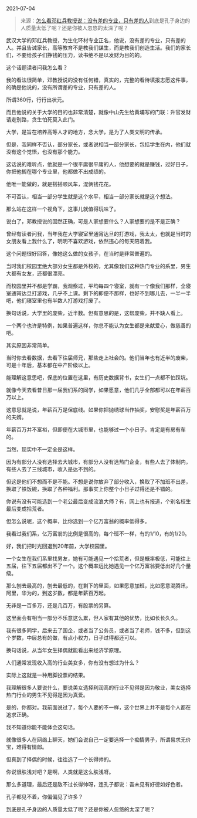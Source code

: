 2021-07-04

> 来源：[怎么看邓红兵教授说：没有差的专业，只有差的人](http://mp.weixin.qq.com/s?__biz=MzU3NDc5Nzc0NQ==&mid=2247504846&idx=2&sn=543ec0af1a08f9c870e79e82fce99d07&chksm=fd2e7110ca59f80663e7953a97cac8117934526f1bbbd0c943488992c7cb51ada82a5227c6b5&scene=27#wechat_redirect)
> ​到底是孔子身边的人质量太低了呢？还是你被人忽悠的太深了呢？​

武汉大学的邓红兵教授，为生化环材专业正名，他说，没有差的专业，只有差的人。并且告诫家长，高等教育不是教我们谋生，而是教我们创造生活。我们的家长们，不要给孩子们挣钱的压力，读书绝不是以发财为目的的。

  

这个话题读者问我怎么看？  

  

我的看法很简单，邓教授说的没有任何错，真实的，完整的看待填报志愿这件事，的确是他说的，没有所谓差的专业，只有差的人。

  

所谓360行，行行出状元。

  

而且他说的关于大学的目的也非常清楚，就像中山先生给黄埔写的门联：升官发财请走别路，贪生怕死莫入此门。

  

大学，是旨在培养高等人才的地方，念大学，是为了人类文明的传承。  

  

但是，我同样不否认，部分家长，或者说相当一部分家长，包括学生在内，他们就没有这个觉悟，也没有那个能力。

  

这话说的难听点，他就是一个很平庸很平庸的人，他想要的就是赚钱，过好日子，你把他搁在哪个专业里，他都做不出成绩的。

  

他唯一能做的，就是搭搭顺风车，混俩钱花花。

  

不可否认，相当一部分学生就是这个水平，相当一部分家长就是这个想法。

  

那么站在这样一个视角下，这事儿就值得玩味了。

  

说白了，邓教授说的固然正确，可是人家想要什么？人家想要的是不是正确？

  

曾经有读者问我，当年我在大学寝室里通宵达旦的打游戏，我太太，也就是当时的女朋友看上我什么了，明明不喜欢游戏，依然违心的每天陪着我。

  

这个问题很好回答，像她这么做的女孩子，在当时是非常普遍的。  

  

当时我们校园里绝大部分女生都是外校的，尤其像我们这种热门专业的系里，男生大都有女友，还都很漂亮。

  

而校园里并不都是学霸，我观察过，平均每四个寝室，就有一个像我们那样，全寝室通宵达旦打游戏，几乎不上课。剩下的即便不那样，也好不到哪儿去，一半一半吧，他们寝室里也有半数人打游戏打废了。  

  

换句话说，大学里的废柴，近半数。但有意思的是，这帮废柴，并不缺人看上。

  

一个两个也许是特例，如果普遍这样，你总不能认为女生都是来献爱心，做慈善的吧。  

  

其实原因非常简单。  

  

当时你去看数据，去看下往届师兄，那些走上社会的。他们当年也有近半的废柴，可是十年后，基本都在中产阶级以上。

  

能理解这意思吧，保底的位置在这里，有历史数据背书，女生们一点都不怕踩坑。  

  

就像今天去看昔日那一届我们系的同学，如果愿意，他们几乎全部都可以在年薪百万以上。

  

这意思就是说，年薪百万是保底线。如果你把抛绣球当作抽奖，安慰奖是年薪百万的夫婿。  

  

年薪百万并不富裕，但即便在大城市里，也能够过一个小日子。肯定是有房有车的。  

  

当然，现实中不一定全是这样。  

  

因为有部分人没有选择去大城市，有部分人没有选热门企业，有些人去了体制内，有些人去了三线城市，收入是达不到的。

  

但这是他们不想而不是不能。不想是说你放弃了部分收入，换取了不加班不出差，换取了铁饭碗，换取了各种福利。那事实上你整个小日子过得还是不错的。

  

你说有没有可能选到一个老公最后变成流浪大师？有，网上也有报道，个别名校生最后变成拾荒者。

  

但怎么说呢，这个概率，比你选到一个亿万富翁的概率低得多。

  

我看过我们系，亿万富翁的比例是很高的，每个班不一样，有的1/10，有的1/20。  

  

好，我们把时光回退到20年前，大学校园里。  

  

一个女生在我们系里找男友，她有可能遇见一个拾荒者，但是概率极低，可能往上五届，往下五届都出不了一个。这个概率远比她遇见一个亿万富翁要低出好几个量级。  

  

那么刨去最高的，刨去最低的，在剩下的里面，如果愿意加班，比如愿意混腾讯，阿里，华为的，到这岁数，都是年薪百万起。

  

无非是一百多万，还是几百万，有股票的另算。  

  

这里面会有相当一部分不乐意这么累，但人家有其他的优势，比如长长久久。  

  

我有很多同学，后来去了国企，或者当了公务员，或者当了老师，钱不多，但到这个岁数，中层总有的做，有点小权力，日子过得都还可以。

  

换句话说，从当年女生择偶就能看出来经济学原理。  

  

人们通常发现收入高的行业美女多，你有没有想过为什么？  

  

实际上这就是一种用脚投票的结果。

  

我理解很多人要说什么，要说美女选择利润高的行业不见得是因为敬业，美女选择热门行业的男生不见得是因为真爱。

  

是的，你都对。我前面说过了，每个人要的不一样，这个世界上并不是每个人都在追求正确。

  

我不知道你能不能体会这句话。

  

就像很多人在网络上聊天，她们会说自己一定要选择一个痴情男子，所谓易求无价宝，难得有情郎。  

  

但真到了择偶的时候，往往选了一个长得帅的。

  

你说很肤浅对吧？是啊，人类就是这么肤浅呀。

  

那么多道理，最后还是敌不过长得帅呀，连孔子都说：吾未见有好德如好色者。  

  

孔子都见不着，你偏偏见了许多？

  

到底是孔子身边的人质量太低了呢？还是你被人忽悠的太深了呢？

